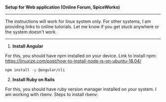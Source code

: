 **Setup for Web application (Online Forum, SpiceWorks)**
___
The instructions will work for linux system only. For other systems, I am
providing links to online tutorials. Let me know if you get stuck anywhere or
the system doesn't work. 
___

1. **Install Angular**

For this, you should have npm installed on your device. Link to install npm: https://linuxize.com/post/how-to-install-node-js-on-ubuntu-18.04/
```bash
npm install -g @angular/cli
```


2. **Install Ruby on Rails**

For this, you should have ruby version manager installed on your system. I am
working with rbenv. Steps to install rbenv:



